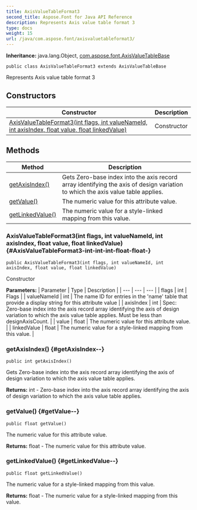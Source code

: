 ```yaml
---
title: AxisValueTableFormat3
second_title: Aspose.Font for Java API Reference
description: Represents Axis value table format 3
type: docs
weight: 15
url: /java/com.aspose.font/axisvaluetableformat3/
---
```

**Inheritance:**
java.lang.Object, [com.aspose.font.AxisValueTableBase](../../com.aspose.font/axisvaluetablebase)
```
public class AxisValueTableFormat3 extends AxisValueTableBase
```

Represents Axis value table format 3
## Constructors

| Constructor | Description |
| --- | --- |
| [AxisValueTableFormat3(int flags, int valueNameId, int axisIndex, float value, float linkedValue)](#AxisValueTableFormat3-int-int-int-float-float-) | Constructor |
## Methods

| Method | Description |
| --- | --- |
| [getAxisIndex()](#getAxisIndex--) | Gets Zero-base index into the axis record array identifying the axis of design variation to which the axis value table applies. |
| [getValue()](#getValue--) | The numeric value for this attribute value. |
| [getLinkedValue()](#getLinkedValue--) | The numeric value for a style-linked mapping from this value. |
### AxisValueTableFormat3(int flags, int valueNameId, int axisIndex, float value, float linkedValue) {#AxisValueTableFormat3-int-int-int-float-float-}
```
public AxisValueTableFormat3(int flags, int valueNameId, int axisIndex, float value, float linkedValue)
```


Constructor

**Parameters:**
| Parameter | Type | Description |
| --- | --- | --- |
| flags | int | Flags |
| valueNameId | int | The name ID for entries in the 'name' table that provide a display string for this attribute value |
| axisIndex | int | Spec: Zero-base index into the axis record array identifying the axis of design variation to which the axis value table applies. Must be less than designAxisCount. |
| value | float | The numeric value for this attribute value. |
| linkedValue | float | The numeric value for a style-linked mapping from this value. |

### getAxisIndex() {#getAxisIndex--}
```
public int getAxisIndex()
```


Gets Zero-base index into the axis record array identifying the axis of design variation to which the axis value table applies.

**Returns:**
int - Zero-base index into the axis record array identifying the axis of design variation to which the axis value table applies.
### getValue() {#getValue--}
```
public float getValue()
```


The numeric value for this attribute value.

**Returns:**
float - The numeric value for this attribute value.
### getLinkedValue() {#getLinkedValue--}
```
public float getLinkedValue()
```


The numeric value for a style-linked mapping from this value.

**Returns:**
float - The numeric value for a style-linked mapping from this value.
